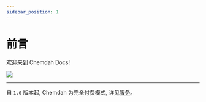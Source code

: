 ```yaml
---
sidebar_position: 1
---
```


# 前言

欢迎来到 Chemdah Docs!

![](/img/chemdah.png)

---

自 `1.0` 版本起, Chemdah 为完全付费模式, 详见[服务](/plugin/chemdah/service)。